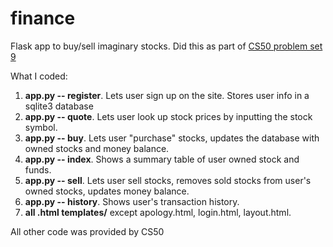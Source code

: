 # finance
Flask app to buy/sell imaginary stocks. Did this as part of [CS50 problem set 9](https://cs50.harvard.edu/x/2022/psets/9/finance/)

What I coded: 
1. **app.py -- register**. Lets user sign up on the site. Stores user info in a sqlite3 database
2. **app.py -- quote**. Lets user look up stock prices by inputting the stock symbol.
3. **app.py -- buy**. Lets user "purchase" stocks, updates the database with owned stocks and money balance.
4. **app.py -- index**. Shows a summary table of user owned stock and funds. 
5. **app.py -- sell**. Lets user sell stocks, removes sold stocks from user's owned stocks, updates money balance.
6. **app.py -- history**. Shows user's transaction history.
7. **all .html templates/** except apology.html, login.html, layout.html.

All other code was provided by CS50
